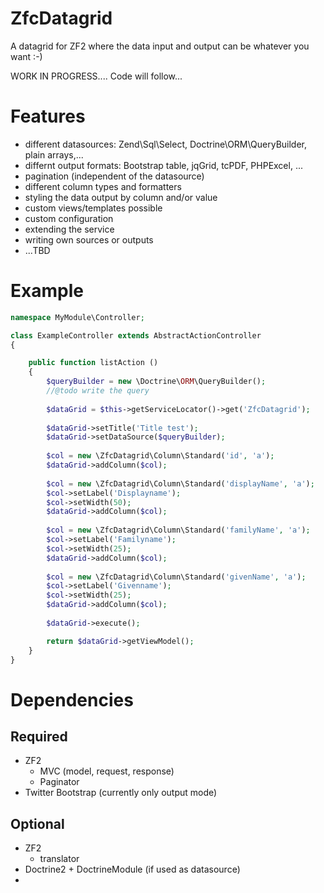 ZfcDatagrid
===========

A datagrid for ZF2 where the data input and output can be whatever you want :-)

WORK IN PROGRESS....
Code will follow...


Features
===========
* different datasources: Zend\Sql\Select, Doctrine\ORM\QueryBuilder, plain arrays,...
* differnt output formats: Bootstrap table, jqGrid, tcPDF, PHPExcel, ...
* pagination (independent of the datasource)
* different column types and formatters
* styling the data output by column and/or value
* custom views/templates possible
* custom configuration
* extending the service
* writing own sources or outputs
* ...TBD

Example
===========

```PHP
namespace MyModule\Controller;

class ExampleController extends AbstractActionController
{

    public function listAction ()
    {
        $queryBuilder = new \Doctrine\ORM\QueryBuilder();
        //@todo write the query
        
        $dataGrid = $this->getServiceLocator()->get('ZfcDatagrid');
        
        $dataGrid->setTitle('Title test');
        $dataGrid->setDataSource($queryBuilder);
        
        $col = new \ZfcDatagrid\Column\Standard('id', 'a');
        $dataGrid->addColumn($col);
        
        $col = new \ZfcDatagrid\Column\Standard('displayName', 'a');
        $col->setLabel('Displayname');
        $col->setWidth(50);
        $dataGrid->addColumn($col);
        
        $col = new \ZfcDatagrid\Column\Standard('familyName', 'a');
        $col->setLabel('Familyname');
        $col->setWidth(25);
        $dataGrid->addColumn($col);
        
        $col = new \ZfcDatagrid\Column\Standard('givenName', 'a');
        $col->setLabel('Givenname');
        $col->setWidth(25);
        $dataGrid->addColumn($col);
        
        $dataGrid->execute();

        return $dataGrid->getViewModel();
    }
}
```

Dependencies
===========
Required
--------
* ZF2
    * MVC (model, request, response)
    * Paginator
* Twitter Bootstrap (currently only output mode)

Optional
--------
* ZF2
    * translator
* Doctrine2 + DoctrineModule (if used as datasource)
* 
